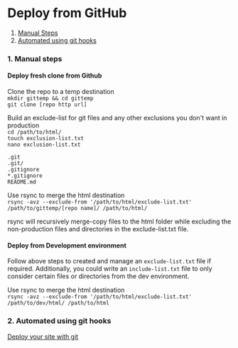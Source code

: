 # Deploy from GitHub

1. [Manual Steps](#manual)  
2. [Automated using git hooks](#automated)  


### <a name="manual"></a>1. Manual steps
#### Deploy fresh clone from Github
Clone the repo to a temp destination    
`mkdir gittemp && cd gittemp`  
`git clone [repo http url]`    

Build an exclude-list for git files and any other exclusions you don't want in production  
`cd /path/to/html/`  
`touch exclusion-list.txt`  
`nano exclusion-list.txt`     
```
.git
.git/
.gitignore
*.gitignore
README.md
```

Use rsync to merge the html destination  
`rsync -avz --exclude-from '/path/to/html/exclude-list.txt' /path/to/gittemp/[repo name]/ /path/to/html/`

rsync will recursively merge-copy files to the html folder while excluding the non-production files and directories in the exclude-list.txt file.

#### Deploy from Development environment
Follow above steps to created and manage an `exclude-list.txt` file if required. Additionally, you could write an `include-list.txt` file to only consider certain files or directories from the dev environment.

Use rsync to merge the html destination  
`rsync -avz --exclude-from '/path/to/html/exclude-list.txt' /path/to/dev/html/ /path/to/html`

### <a name="automated"></a>2. Automated using git hooks

[Deploy your site with git](https://gist.github.com/oodavid/1809044)  
